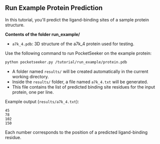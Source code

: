 ## Run Example Protein Prediction

In this tutorial, you'll predict the ligand-binding sites of a sample protein structure.

**Contents of the folder run_example/**
- `a7k_4.pdb`: 3D structure of the a7k_4 protein used for testing.

Use the following command to run PocketSeeker on the example protein:

```bash
python pocketseeker.py /tutorial/run_example/protein.pdb
```

- A folder named `results/` will be created automatically in the current working directory.
- Inside the `results/` folder, a file named `a7k_4.txt` will be generated.
- This file contains the list of predicted binding site residues for the input protein, one per line.

Example output (`results/a7k_4.txt`):

```
45
78
102
150
```

Each number corresponds to the position of a predicted ligand-binding residue.
